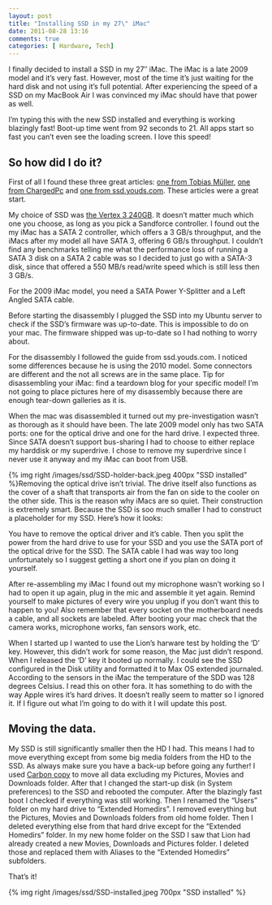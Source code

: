 ```yaml
---
layout: post
title: "Installing SSD in my 27\" iMac"
date: 2011-08-28 13:16
comments: true
categories: [ Hardware, Tech]
---
```

I finally decided to install a SSD in my 27″ iMac. The iMac is a late 2009 model and it’s very fast. However, most of the time it’s just waiting for the hard disk and not using it’s full potential. After experiencing the speed of a SSD on my MacBook Air I was convinced my iMac should have that power as well.

I’m typing this with the new SSD installed and everything is working blazingly fast! Boot-up time went from 92 seconds to 21. All apps start so fast you can’t even see the loading screen. I love this speed!

## So how did I do it?
First of all I found these three great articles: [one from Tobias Müller](http://www.twam.info/hardware/apple/installing-additional-ssd-in-mid-2010-27-imac), [one from ChargedPc](http://blog.chargedpc.com/2011/05/2011-imac-ssd-install-guide.html) and [one from ssd.youds.com](http://ssd.youds.com/). These articles were a great start.

My choice of SSD was [the Vertex 3 240GB](http://www.ocztechnology.com/ocz-agility-3-sata-iii-2-5-ssd.html). It doesn’t matter much which one you choose, as long as you pick a Sandforce controller. I found out the my iMac has a SATA 2 controller, which offers a 3 GB/s throughput, and the iMacs after my model all have SATA 3, offering 6 GB/s throughput. I couldn’t find any benchmarks telling me what the performance loss of running a SATA 3 disk on a SATA 2 cable was so I decided to just go with a SATA-3 disk, since that offered a 550 MB/s read/write  speed which is still less then 3 GB/s.

For the 2009 iMac model, you need a SATA Power Y-Splitter and a Left Angled SATA cable.

Before starting the disassembly I plugged the SSD into my Ubuntu server to check if the SSD’s firmware was up-to-date. This is impossible to do on your mac. The firmware shipped was up-to-date so I had nothing to worry about.

For the disassembly I followed the guide from ssd.youds.com. I noticed some differences because he is using the 2010 model. Some connectors are different and the not all screws are in the same place. Tip for disassembling your iMac: find a teardown blog for your specific model! I’m not going to place pictures here of my disassembly because there are enough tear-down galleries as it is.

When the mac was disassembled it turned out my pre-investigation wasn’t as thorough as it should have been. The late 2009 model only has two SATA ports: one for the optical drive and one for the hard drive. I expected three. Since SATA doesn’t support bus-sharing I had to choose to either replace my harddisk or my superdrive. I chose to remove my superdrive since I never use it anyway and my iMac can boot from USB.

{% img right /images/ssd/SSD-holder-back.jpeg 400px "SSD installed" %}Removing the optical drive isn’t trivial. The drive itself also functions as the cover of a shaft that transports air from the fan on side to the cooler on the other side. This is the reason why iMacs are so quiet. Their construction is extremely smart. Because the SSD is soo much smaller I had to construct a placeholder for my SSD. Here’s how it looks:



You have to remove the optical driver and it’s cable. Then you split the power from the hard drive to use for your SSD and you use the SATA port of the optical drive for the SSD. The SATA cable I had was way too long unfortunately so I suggest getting a short one if you plan on doing it yourself.

After re-assembling my iMac I found out my microphone wasn’t working so I had to open it up again, plug in the mic and assemble it yet again. Remind yourself to make pictures of every wire you unplug if you don’t want this to happen to you! Also remember that every socket on the motherboard needs a cable, and all sockets are labeled. After booting your mac check that the camera works, microphone works, fan sensors work, etc.

When I started up I wanted to use the Lion’s harware test by holding the ‘D’ key. However, this didn’t work for some reason, the Mac just didn’t respond. When I released the ‘D’ key it booted up normally. I could see the SSD configured in the Disk utility and formatted it to Max OS extended journaled. According to the sensors in the iMac the temperature of the SDD was 128 degrees Celsius. I read this on other fora. It has something to do with the way Apple wires it’s hard drives. It doesn’t really seem to matter so I ignored it. If I figure out what I’m going to do with it I will update this post.

## Moving the data.

My SSD is still significantly smaller then the HD I had. This means I had to move everything except from some big media folders from the HD to the SSD. As always make sure you have a back-up before going any further! I used [Carbon copy](http://www.bombich.com/) to move all data excluding my Pictures, Movies and Downloads folder. After that I changed the start-up disk (in System preferences) to the SSD and rebooted the computer. After the blazingly fast boot I checked if everything was still working. Then I renamed the “Users” folder on my hard drive to “Extended Homedirs”. I removed everything but the Pictures, Movies and Downloads folders from old home folder. Then I deleted everything else from that hard drive except for the “Extended Homedirs” folder. In my new home folder on the SSD I saw that Lion had already created a new Movies, Downloads and Pictures folder. I deleted those and replaced them with Aliases to the “Extended Homedirs” subfolders.

That’s it!

{% img right /images/ssd/SSD-installed.jpeg 700px "SSD installed" %}